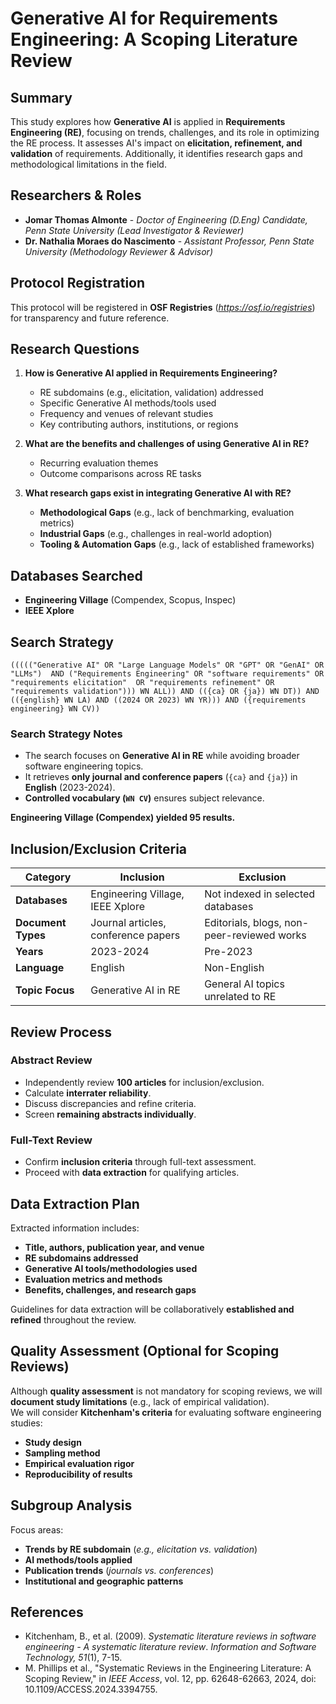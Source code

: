 # Generative AI for Requirements Engineering: A Scoping Literature Review

## Summary  
This study explores how **Generative AI** is applied in **Requirements Engineering (RE)**, focusing on trends, challenges, and its role in optimizing the RE process. It assesses AI's impact on **elicitation, refinement, and validation** of requirements. Additionally, it identifies research gaps and methodological limitations in the field.

## Researchers & Roles  
- **Jomar Thomas Almonte** - *Doctor of Engineering (D.Eng) Candidate, Penn State University (Lead Investigator & Reviewer)*  
- **Dr. Nathalia Moraes do Nascimento** - *Assistant Professor, Penn State University (Methodology Reviewer & Advisor)*  

## Protocol Registration  
This protocol will be registered in **OSF Registries** (*https://osf.io/registries*) for transparency and future reference.

## Research Questions  
1. **How is Generative AI applied in Requirements Engineering?**  
   - RE subdomains (e.g., elicitation, validation) addressed  
   - Specific Generative AI methods/tools used  
   - Frequency and venues of relevant studies  
   - Key contributing authors, institutions, or regions  

2. **What are the benefits and challenges of using Generative AI in RE?**  
   - Recurring evaluation themes  
   - Outcome comparisons across RE tasks  

3. **What research gaps exist in integrating Generative AI with RE?**  
   - **Methodological Gaps** (e.g., lack of benchmarking, evaluation metrics)  
   - **Industrial Gaps** (e.g., challenges in real-world adoption)  
   - **Tooling & Automation Gaps** (e.g., lack of established frameworks)  

## Databases Searched  
- **Engineering Village** (Compendex, Scopus, Inspec)  
- **IEEE Xplore**  

## Search Strategy  
```plaintext
((((("Generative AI" OR "Large Language Models" OR "GPT" OR "GenAI" OR "LLMs")  AND ("Requirements Engineering" OR "software requirements" OR "requirements elicitation"  OR "requirements refinement" OR "requirements validation"))) WN ALL)) AND (({ca} OR {ja}) WN DT)) AND (({english} WN LA) AND ((2024 OR 2023) WN YR))) AND ({requirements engineering} WN CV))
```

### Search Strategy Notes  
- The search focuses on **Generative AI in RE** while avoiding broader software engineering topics.  
- It retrieves **only journal and conference papers** (`{ca}` and `{ja}`) in **English** (2023-2024).  
- **Controlled vocabulary (`WN CV`)** ensures subject relevance.  

**Engineering Village (Compendex) yielded 95 results.**  

## Inclusion/Exclusion Criteria  

| **Category**         | **Inclusion**                                          | **Exclusion**                                    |
|----------------------|-------------------------------------------------------|-------------------------------------------------|
| **Databases**       | Engineering Village, IEEE Xplore                      | Not indexed in selected databases              |
| **Document Types**  | Journal articles, conference papers                    | Editorials, blogs, non-peer-reviewed works     |
| **Years**           | 2023-2024                                              | Pre-2023                                       |
| **Language**        | English                                                | Non-English                                    |
| **Topic Focus**     | Generative AI in RE                                    | General AI topics unrelated to RE             |

## Review Process  
### Abstract Review  
- Independently review **100 articles** for inclusion/exclusion.  
- Calculate **interrater reliability**.  
- Discuss discrepancies and refine criteria.  
- Screen **remaining abstracts individually**.  

### Full-Text Review  
- Confirm **inclusion criteria** through full-text assessment.  
- Proceed with **data extraction** for qualifying articles.  

## Data Extraction Plan  
Extracted information includes:  
- **Title, authors, publication year, and venue**  
- **RE subdomains addressed**  
- **Generative AI tools/methodologies used**  
- **Evaluation metrics and methods**  
- **Benefits, challenges, and research gaps**  

Guidelines for data extraction will be collaboratively **established and refined** throughout the review.

## Quality Assessment (Optional for Scoping Reviews)  
Although **quality assessment** is not mandatory for scoping reviews, we will **document study limitations** (e.g., lack of empirical validation).  
We will consider **Kitchenham's criteria** for evaluating software engineering studies:  
- **Study design**  
- **Sampling method**  
- **Empirical evaluation rigor**  
- **Reproducibility of results**  

## Subgroup Analysis  
Focus areas:  
- **Trends by RE subdomain** (*e.g., elicitation vs. validation*)  
- **AI methods/tools applied**  
- **Publication trends** (*journals vs. conferences*)  
- **Institutional and geographic patterns**  

## References  
- Kitchenham, B., et al. (2009). *Systematic literature reviews in software engineering - A systematic literature review*. *Information and Software Technology, 51*(1), 7-15.  
- M. Phillips et al., "Systematic Reviews in the Engineering Literature: A Scoping Review," in *IEEE Access*, vol. 12, pp. 62648-62663, 2024, doi: 10.1109/ACCESS.2024.3394755.  

